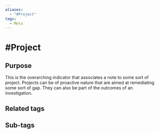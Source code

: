 ```yaml
---
aliases:
  - "#Project"
tags:
  - Meta
---
```


# #Project

## Purpose

This is the overarching indicator that associates a note to some sort of project. Projects can be of proactive nature that are aimed at remediating some sort of gap. They can also be part of the outcomes of an investigation. 

## Related tags

## Sub-tags

